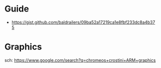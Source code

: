 # Guide
- https://gist.github.com/baldrailers/09ba52a17219ca1e8fbf233dc8a4b375

# Graphics
sch: https://www.google.com/search?q=chromeos+crostini+ARM+graphics
